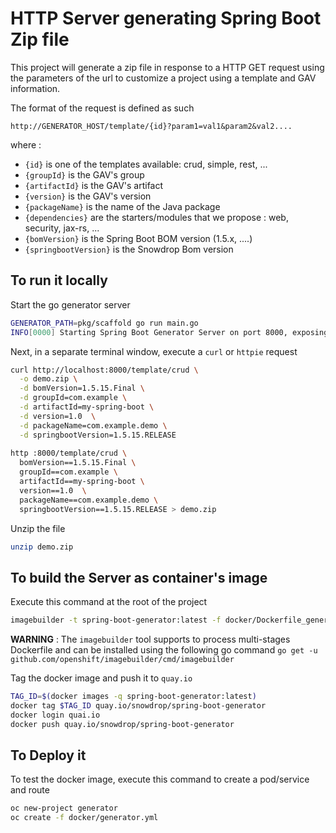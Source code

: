 # HTTP Server generating Spring Boot Zip file

This project will generate a zip file in response to a HTTP GET request using the parameters of the url to customize a project using a template
and GAV information.

The format of the request is defined as such

`http://GENERATOR_HOST/template/{id}?param1=val1&param2&val2....`

where :
  - `{id}` is one of the templates available: crud, simple, rest, ...
  - `{groupId}` is the GAV's group
  - `{artifactId}` is the GAV's artifact
  - `{version}` is the GAV's version
  - `{packageName}` is the name of the Java package
  - `{dependencies}` are the starters/modules that we propose : web, security, jax-rs, ...
  - `{bomVersion}` is the Spring Boot BOM version (1.5.x, ....) 
  - `{springbootVersion}` is the Snowdrop Bom version 

## To run it locally

Start the go generator server

```bash
GENERATOR_PATH=pkg/scaffold go run main.go
INFO[0000] Starting Spring Boot Generator Server on port 8000, exposing endpoint /template/{id}` - Version : v0.0.0 (HEAD) 
```

Next, in a separate terminal window, execute a `curl` or `httpie` request

```bash
curl http://localhost:8000/template/crud \
  -o demo.zip \
  -d bomVersion=1.5.15.Final \
  -d groupId=com.example \
  -d artifactId=my-spring-boot \
  -d version=1.0  \
  -d packageName=com.example.demo \
  -d springbootVersion=1.5.15.RELEASE
  
http :8000/template/crud \
  bomVersion==1.5.15.Final \
  groupId==com.example \
  artifactId==my-spring-boot \
  version==1.0  \
  packageName==com.example.demo \
  springbootVersion==1.5.15.RELEASE > demo.zip  
``` 

Unzip the file

```bash
unzip demo.zip
```

## To build the Server as container's image

Execute this command at the root of the project
```bash
imagebuilder -t spring-boot-generator:latest -f docker/Dockerfile_generator .
```

**WARNING** : The `imagebuilder` tool supports to process multi-stages Dockerfile and can be installed using the following go command `go get -u github.com/openshift/imagebuilder/cmd/imagebuilder`

Tag the docker image and push it to `quay.io`

```bash
TAG_ID=$(docker images -q spring-boot-generator:latest)
docker tag $TAG_ID quay.io/snowdrop/spring-boot-generator
docker login quai.io
docker push quay.io/snowdrop/spring-boot-generator
```

## To Deploy it

To test the docker image, execute this command to create a pod/service and route
```bash
oc new-project generator
oc create -f docker/generator.yml
```